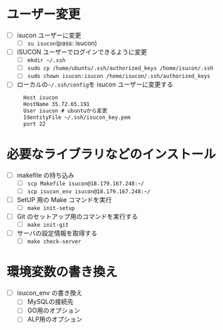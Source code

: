 # ユーザー変更
- [ ] isucon ユーザーに変更
  - [ ] `su isucon`(pass: isucon)
- [ ] ISUCON ユーザーでログインできるように変更
  - [ ] `mkdir ~/.ssh`
  - [ ] `sudo cp /home/ubuntu/.ssh/authorized_keys /home/isucon/.ssh`
  - [ ] `sudo chown isucon:isucon /home/isucon/.ssh/authorized_keys`
- [ ] ローカルの`~/.ssh/config`を isucon ユーザーに変更する
  ```txt
    Host isucon
    HostName 35.72.65.191
    User isucon # ubuntuから変更
    IdentityFile ~/.ssh/isucon_key.pem
    port 22
  ```

# 必要なライブラリなどのインストール
- [ ] makefile の持ち込み
  - [ ] `scp Makefile isucon@18.179.167.248:~/`
  - [ ] `scp isucon_env isucon@18.179.167.248:~/`
- [ ] SetUP 用の Make コマンドを実行
  - [ ] `make init-setup`
- [ ] Git のセットアップ用のコマンドを実行する
  - [ ] `make init-git`
- [ ] サーバの設定情報を取得する
  - [ ] `make check-server`

# 環境変数の書き換え
- [ ] isucon_env の書き換え
  - [ ] MySQLの接続先
  - [ ] GO用のオプション
  - [ ] ALP用のオプション
